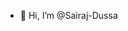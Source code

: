 - 👋 Hi, I’m @Sairaj-Dussa
<!---
Sairaj-Dussa/Sairaj-Dussa is a ✨ special ✨ repository because its `README.md` (this file) appears on your GitHub profile.
You can click the Preview link to take a look at your changes.
--->
